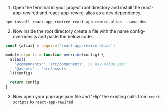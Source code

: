 1. Open the terminal in your project root directory and install the react-app-rewired and react-app-rewire-alias as a dev dependency.

```
npm install react-app-rewired react-app-rewire-alias --save-dev
```

2. Now inside the root directory create a file with the name config-overrides.js and paste the below code.

```js
const {alias} = require('react-app-rewire-alias')

module.exports = function override(config) {
  alias({
    '@components': 'src/components', // key-value pair
    '@assets' : 'src/assets'
  })(config)

  return config
}
```

3. Now open your package.json file and 'Flip' the existing calls from `react-scripts` to `react-app-rewired`
